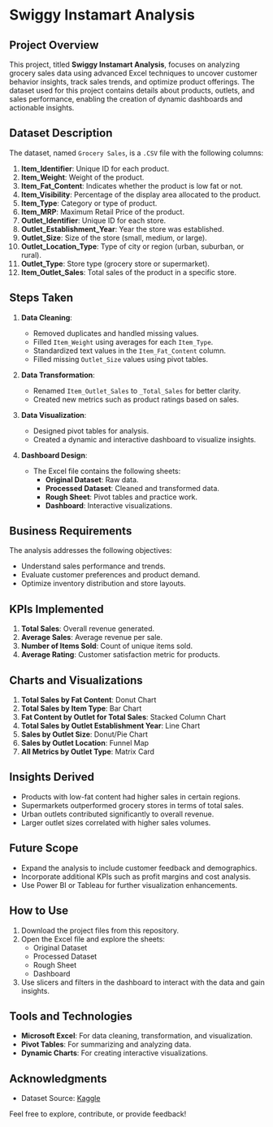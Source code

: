 # Swiggy Instamart Analysis

## Project Overview
This project, titled **Swiggy Instamart Analysis**, focuses on analyzing grocery sales data using advanced Excel techniques to uncover customer behavior insights, track sales trends, and optimize product offerings. The dataset used for this project contains details about products, outlets, and sales performance, enabling the creation of dynamic dashboards and actionable insights.

## Dataset Description
The dataset, named `Grocery Sales`, is a `.CSV` file with the following columns:

1. **Item_Identifier**: Unique ID for each product.
2. **Item_Weight**: Weight of the product.
3. **Item_Fat_Content**: Indicates whether the product is low fat or not.
4. **Item_Visibility**: Percentage of the display area allocated to the product.
5. **Item_Type**: Category or type of product.
6. **Item_MRP**: Maximum Retail Price of the product.
7. **Outlet_Identifier**: Unique ID for each store.
8. **Outlet_Establishment_Year**: Year the store was established.
9. **Outlet_Size**: Size of the store (small, medium, or large).
10. **Outlet_Location_Type**: Type of city or region (urban, suburban, or rural).
11. **Outlet_Type**: Store type (grocery store or supermarket).
12. **Item_Outlet_Sales**: Total sales of the product in a specific store.

## Steps Taken
1. **Data Cleaning**:
   - Removed duplicates and handled missing values.
   - Filled `Item_Weight` using averages for each `Item_Type`.
   - Standardized text values in the `Item_Fat_Content` column.
   - Filled missing `Outlet_Size` values using pivot tables.

2. **Data Transformation**:
   - Renamed `Item_Outlet_Sales` to `_Total_Sales` for better clarity.
   - Created new metrics such as product ratings based on sales.

3. **Data Visualization**:
   - Designed pivot tables for analysis.
   - Created a dynamic and interactive dashboard to visualize insights.

4. **Dashboard Design**:
   - The Excel file contains the following sheets:
     - **Original Dataset**: Raw data.
     - **Processed Dataset**: Cleaned and transformed data.
     - **Rough Sheet**: Pivot tables and practice work.
     - **Dashboard**: Interactive visualizations.

## Business Requirements
The analysis addresses the following objectives:
- Understand sales performance and trends.
- Evaluate customer preferences and product demand.
- Optimize inventory distribution and store layouts.

## KPIs Implemented
1. **Total Sales**: Overall revenue generated.
2. **Average Sales**: Average revenue per sale.
3. **Number of Items Sold**: Count of unique items sold.
4. **Average Rating**: Customer satisfaction metric for products.

## Charts and Visualizations
1. **Total Sales by Fat Content**: Donut Chart
2. **Total Sales by Item Type**: Bar Chart
3. **Fat Content by Outlet for Total Sales**: Stacked Column Chart
4. **Total Sales by Outlet Establishment Year**: Line Chart
5. **Sales by Outlet Size**: Donut/Pie Chart
6. **Sales by Outlet Location**: Funnel Map
7. **All Metrics by Outlet Type**: Matrix Card

## Insights Derived
- Products with low-fat content had higher sales in certain regions.
- Supermarkets outperformed grocery stores in terms of total sales.
- Urban outlets contributed significantly to overall revenue.
- Larger outlet sizes correlated with higher sales volumes.

## Future Scope
- Expand the analysis to include customer feedback and demographics.
- Incorporate additional KPIs such as profit margins and cost analysis.
- Use Power BI or Tableau for further visualization enhancements.

## How to Use
1. Download the project files from this repository.
2. Open the Excel file and explore the sheets:
   - Original Dataset
   - Processed Dataset
   - Rough Sheet
   - Dashboard
3. Use slicers and filters in the dashboard to interact with the data and gain insights.

## Tools and Technologies
- **Microsoft Excel**: For data cleaning, transformation, and visualization.
- **Pivot Tables**: For summarizing and analyzing data.
- **Dynamic Charts**: For creating interactive visualizations.

## Acknowledgments
- Dataset Source: [Kaggle](https://shorturl.at/toJo2)

Feel free to explore, contribute, or provide feedback!

